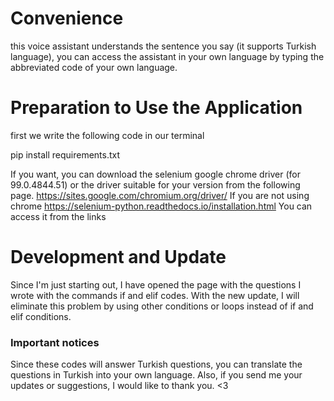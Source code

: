 # Convenience
this voice assistant understands the sentence you say (it supports Turkish language), you can access the assistant in your own language by typing the abbreviated code of your own language.

# Preparation to Use the Application

first we write the following code in our terminal

pip install requirements.txt

If you want, you can download the selenium google chrome driver (for 99.0.4844.51) or the driver suitable for your version from the following page.
https://sites.google.com/chromium.org/driver/
If you are not using chrome
https://selenium-python.readthedocs.io/installation.html
You can access it from the links
# Development and Update
Since I'm just starting out, I have opened the page with the questions I wrote with the commands if and elif codes. With the new update, I will eliminate this problem by using other conditions or loops instead of if and elif conditions.

### Important notices

Since these codes will answer Turkish questions, you can translate the questions in Turkish into your own language. Also, if you send me your updates or suggestions, I would like to thank you. <3
